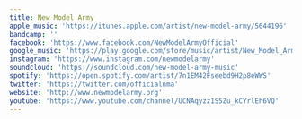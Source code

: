 ```yaml
---
title: New Model Army
apple_music: 'https://itunes.apple.com/artist/new-model-army/5644196'
bandcamp: ''
facebook: 'https://www.facebook.com/NewModelArmyOfficial'
google_music: 'https://play.google.com/store/music/artist/New_Model_Army?id=A5uoto7qzyefdc7zsckl7lcoz2e'
instagram: 'https://www.instagram.com/newmodelarmy'
soundcloud: 'https://soundcloud.com/new-model-army-music'
spotify: 'https://open.spotify.com/artist/7n1EM42Fseebd9H2p8eWWS'
twitter: 'https://twitter.com/officialnma'
website: 'http://www.newmodelarmy.org'
youtube: 'https://www.youtube.com/channel/UCNAqyzz1S5Zu_kCYrlEh6VQ'
---
```

